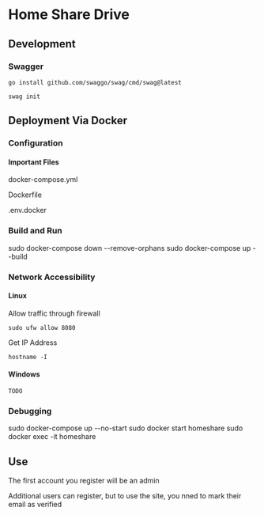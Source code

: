 # Home Share Drive

## Development

### Swagger

`go install github.com/swaggo/swag/cmd/swag@latest`

`swag init`

## Deployment Via Docker

### Configuration

#### Important Files

docker-compose.yml

Dockerfile

.env.docker

### Build and Run

sudo docker-compose down --remove-orphans
sudo docker-compose up --build

### Network Accessibility

#### Linux

Allow traffic through firewall

`sudo ufw allow 8080`

Get IP Address

`hostname -I`

#### Windows

`TODO`

### Debugging

sudo docker-compose up --no-start
sudo docker start homeshare
sudo docker exec -it homeshare

## Use

The first account you register will be an admin

Additional users can register, but to use the site, you nned to mark their email as verified








